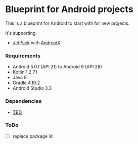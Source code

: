 # Blueprint for Android projects

This is a blueprint for Android to start with for new projects.


It's supporting:
 * [JetPack](https://developer.android.com/jetpack/) with [AndroidX](https://developer.android.com/jetpack/androidx/)


### Requirements

* Android 5.0.1 (API 21) to Android 9 (API 28)
* Kotlin 1.2.71
* Java 8
* Gradle 4.10.2
* Android Studio 3.3

### Dependencies

* [TBD]()


### ToDo

- [ ] replace package id
